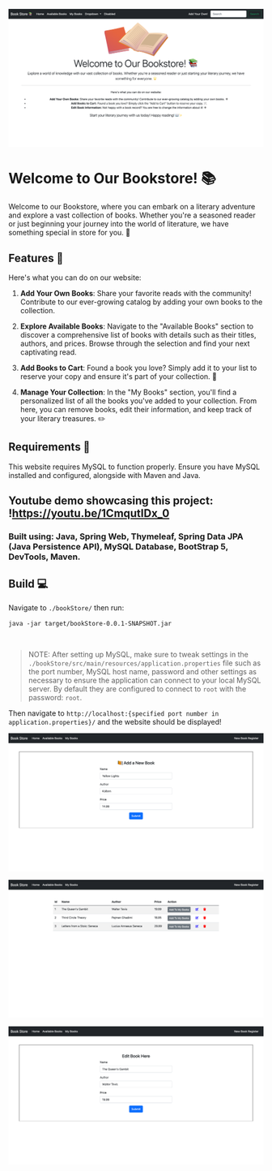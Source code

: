 ![Image1](screenshots/home-screen-page.png)

# Welcome to Our Bookstore! 📚

Welcome to our Bookstore, where you can embark on a literary adventure and explore a vast collection of books. Whether you're a seasoned reader or just beginning your journey into the world of literature, we have something special in store for you. 🌟

## Features 🚀

Here's what you can do on our website:

1. **Add Your Own Books**: Share your favorite reads with the community! Contribute to our ever-growing catalog by adding your own books to the collection. 

2. **Explore Available Books**: Navigate to the "Available Books" section to discover a comprehensive list of books with details such as their titles, authors, and prices. Browse through the selection and find your next captivating read.

3. **Add Books to Cart**: Found a book you love? Simply add it to your list to reserve your copy and ensure it's part of your collection. 🛒

4. **Manage Your Collection**: In the "My Books" section, you'll find a personalized list of all the books you've added to your collection. From here, you can remove books, edit their information, and keep track of your literary treasures. ✏️

## Requirements 👾

This website requires MySQL to function properly. Ensure you have MySQL installed and configured, alongside with Maven and Java. 

## Youtube demo showcasing this project: !https://youtu.be/1CmqutIDx_0

### Built using: Java, Spring Web, Thymeleaf, Spring Data JPA (Java Persistence API), MySQL Database, BootStrap 5, DevTools, Maven.

## Build 💻

Navigate to `./bookStore/` then run: 

    java -jar target/bookStore-0.0.1-SNAPSHOT.jar

<br>
    
>NOTE: After setting up MySQL, make sure to tweak settings in the `./bookStore/src/main/resources/application.properties` file such as the port number, MySQL host name, password and other settings as necessary to ensure the application can connect to your local MySQL server. By default they are configured to connect to `root` with the password: `root`.

Then navigate to `http://localhost:{specified port number in application.properties}/` and the website should be displayed!


![Image1](screenshots/new-book-page.png)

![Image1](screenshots/available-books-page.png)

![Image1](screenshots/edit-books-page.png)

